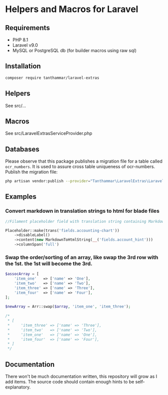 # Helpers and Macros for Laravel

## Requirements
- PHP 8.1
- Laravel v9.0
- MySQL or PostgreSQL db (for builder macros using raw sql)

## Installation
```bash
composer require tanthammar/laravel-extras
```

## Helpers
See src/...

## Macros
See src/LaravelExtrasServiceProvider.php

## Databases
Please observe that this package publishes a migration file for a table called `ocr_numbers`.
It is used to assure cross table uniqueness of ocr-numbers.
Publish the migration file:

```bash
php artisan vendor:publish --provider="Tanthammar\LaravelExtras\LaravelExtrasServiceProvider" --tag="migrations"
```


## Examples

### Convert markdown in translation strings to html for blade files
```php
//Filament placeholder field with translation string containing Markdown tags

Placeholder::make(trans('fields.accounting-chart'))
    ->disableLabel()
    ->content(new MarkdownToHtmlString(__('fields.account_hint')))
    ->columnSpan('full')
```

### Swap the order/sorting of an array, like swap the 3rd row with the 1st. the 1st will become the 3rd.

```php
$assocArray = [
    'item_one'   => ['name' => 'One'],
    'item_two'   => ['name' => 'Two'],
    'item_three' => ['name' => 'Three'],
    'item_four'  => ['name' => 'Four'],
];
 
$newArray = Arr::swap($array, 'item_one', 'item_three');
 
/*
 * [
 *     'item_three' => ['name' => 'Three'],
 *     'item_two'   => ['name' => 'Two'],
 *     'item_one'   => ['name' => 'One'],
 *     'item_four'  => ['name' => 'Four'],
 * ]
 */
```


## Documentation
There won't be much documentation written, this repository will grow as I add items.
The source code should contain enough hints to be self-explanatory.



